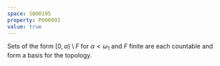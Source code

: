 ```yaml
---
space: S000195
property: P000093
value: true
---
```


Sets of the form $[0, \alpha) \setminus F$ for $\alpha < \omega_1$ and $F$ finite are each countable and form a basis for the topology.
